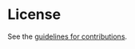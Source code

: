 # License

See the
[guidelines for contributions](https://github.com/yangfurong/draft-yang-masque-retx-dgrams/blob//CONTRIBUTING.md).
